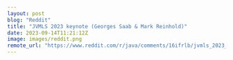 ```yaml
---
layout: post
blog: "Reddit"
title: "JVMLS 2023 keynote (Georges Saab & Mark Reinhold)"
date: 2023-09-14T11:21:12Z
image: images/reddit.png
remote_url: "https://www.reddit.com/r/java/comments/16ifrlb/jvmls_2023_keynote_georges_saab_mark_reinhold/"
---
```

